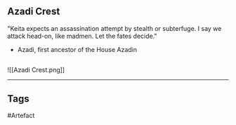 ## Azadi Crest
"Keita expects an assassination attempt by stealth or subterfuge.
I say we attack head-on, like madmen. Let the fates decide."
- Azadi, first ancestor of the House Azadin
## 
![[Azadi Crest.png]]

---
## Tags
#Artefact